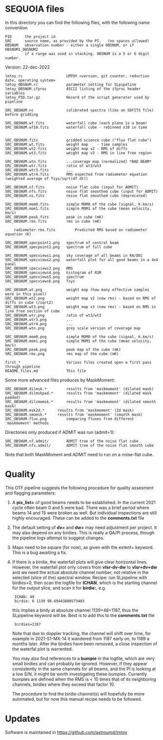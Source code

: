 # SEQUOIA files

In this directory you can find the following files, with the following name convention

    PID      the project id
    SRC      source name, as provided by the PI.   (no spaces allowed)
    OBSNUM   observation number - either a single OBSNUM, or if OBSNUM1_OBSNUM2
             if a range was used in stacking. OBSNUM is a 5 or 6 digit number.
        
Version:  22-dec-2022

	lmtoy.rc                    LMTOY <version, git counter, reduction date, operating system>
	lmtoy_OBSNUM.rc             parameter setting for SLpipeline
	lmtoy_OBSNUM.ifproc         ASCII listing of the ifproc header variables
	lmtoy_PID.tar.gz            Record of the script generator used by pipeline

	SRC_OBSNUM.nc               calibrated spectra (like an SDFITS file) before gridding

	SRC_OBSNUM.wf.fits          waterfall cube (each plane is a beam)
	SRC_OBSNUM.wf10.fits        waterfall cube - rebinned x10 in time
	

	SRC_OBSNUM.fits             gridded science cube ("flux flat cube")
	SRC_OBSNUM.wt.fits          weight map    - time samples
	SRC_OBSNUM.wt2.fits         weight map v2 - RMS of diffs
	SRC_OBSNUM.wt3.fits         weight map v3 - RMS in line free region

	SRC_OBSNUM.wtn.fits         ...coverage map (normalized) *BAD BEAM*
	SRC_OBSNUM.wtr.fits         ratio of wt3/wt3
	SRC_OBSNUM.wtr3.fits        ...
	SRC_OBSNUM.wtr4.fits        RMS expected from radiometer equation (weighted average of Tsys/sqrt(df.dt))
	
	SRC_OBSNUM.nf.fits          noise flat cube (input for ADMIT)
	SRC_OBSNUM.nfs.fits         noise flat smoothed cube (input for ADMIT)
	SRC_OBSNUM.ns.fits          noise flat smoothed cube (deprecated)

	SRC_OBSNUM.mom0.fits        simple MOM0 of the cube (signal, K.km/s)
	SRC_OBSNUM.mom1.fits        simple MOM1 of the cube (mean velocity, km/s)
	SRC_OBSNUM.peak.fits        peak in cube (mK)
	SRC_OBSNUM.rms.fits         rms in cube (mK)

        radiometer.rms.fits         Predicted RMS based on radiometer equation (K)
	
	SRC_OBSNUM_specpoint1.png   spectrum of central beam
	SRC_OBSNUM_specpoint2.png   spectrum of full cube

	SRC_OBSNUM_specviews1.png   sky coverage of all beams in RA/DEC
	SRC_OBSNUM_specviews2.png   waterfall plot for all good beams in a 4x4 panel
	SRC_OBSNUM_specviews3.png   RMS
	SRC_OBSNUM_specviews4.png   histogram of RSM
	SRC_OBSNUM_specviews5.png   spectrum 
	SRC_OBSNUM_specviews6.png   Tsys
	
	SRC_OBSNUM.wt.png           weight map (how many effective samples were in this pixel)
	SRC_OBSNUM.wt2.png          weight map v2 (now rms) - based on RMS of diffs in cube (/sqrt2)
	SRC_OBSNUM.wt3.png          weight map v3 (now rms) - based on RMS in line free section of cube
	SRC_OBSNUM.wtr.png          ratio of wt3/wt2
	SRC_OBSNUM.wtr3.png         ...
	SRC_OBSNUM.wtr4.png         ...
	SRC_OBSNUM.wtn.png          grey scale version of coverage map
	
	SRC_OBSNUM.mom0.png         simple MOM0 of the cube (signal, K.km/s)
	SRC_OBSNUM.mom1.png         simple MOM1 of the cube (mean velocity, km/s)
	SRC_OBSNUM.peak.png         peak map of the cube (mK)
	SRC_OBSNUM.rms.png          rms map of the cube (mK)

	first_*                     Various files created upon a first pass through pipeline
	README_files.md             This file

Some more advanced files produces by MaskMoment:

	SRC_OBSNUM.dilmsk.*         results from 'maskmoment' (dilated mask)
	SRC_OBSNUM.dilmskpad.*      results from 'maskmoment' (dilated mask padded)
	SRC_OBSNUM.dilsmomsk.*	    results from 'maskmoment' (dilated smooth mask)
	SRC_OBSNUM.msk2d.*	    results from 'maskmoment' (2d mask)
	SRC_OBSNUM.smomsk.*	    results from 'maskmoment' (smooth mask)
	SRC_OBSNUM.flux.png         comparing fluxes from different 'maskmoment' methods


Directories only produced if ADMIT was run (admit=1):

	SRC_OBSNUM.nf.admit/        ADMIT tree of the noise flat cube
	SRC_OBSNUM.nfs.admit/       ADMIT tree of the noise flat smooth cube


Note that both MaskMoment and ADMIT need to run on a noise-flat cube.


# Quality

This OTF pipeline suggests the following procedure for quality assesment and flagging parameters:

1. A **pix_list=** of good beams needs to be established. In the current 2021 cycle often
   beam 0 and 5 were bad. There was a brief period where beams 14 and 15 were
   broken as well. But individual inspections are still highly encouraged. These
   can be added to the **comments.txt** file
   
2. The default setting of **dv=** and **dw=** may need adjustment per project. It may also
   depend on any birdies. This is really a QA/PI process, though the pipeline logs attempt
   to suggest changes.

3. Maps need to be square (for now), as given with the extent= keyword.
   This is a bug awaiting a fix.

4. If there is a birdie, the waterfall plots will give clear horizontal lines. 
   However, the waterfall plot only covers from **vlsr-dv-dw** to **vlsr+dv+dw**
   and we need the actual absolute channel number, not relative in the selected
   (slice of the) spectral window.
   Recipe:    run SLpipeline with birdies=0, then scan the logfile for **ICHAN**, which is
   the starting channel for the output slice, and scan it for **birdie:**, e.g.
   
        ICHAN: 48
        birdie: 6 1139 98.69443800573403
		
   this implies a birdy at absolute channel 1139+48=1187, thus the SLpipeline 
   keyword will be. Best is to add this to the **comments.txt** file
   
        birdies=1187
		
   Note that due to doppler tracking, the channel will shift over time, for example
   in 2021-S1-MX-14 it wandered from 1187 early on, to 1189 a months later.
   After the birdies have been removed, a close inspection of the waterfal plot
   is warrented.

   You may also find references to a **bumpie** in the logfile, which are very small birdies
   and can probably be ignored. However, if they appear consistently in the same channels
   for all beams, and the PI is looking at a low S/N, it might be worth investigating
   these bumpies. Currently bumpies are defined when the RMS is < 10 times that of its
   neighboring channels, birdies where they exceed that factor 10.
   
   The procedure to find the birdie channel(s) will hopefully be more automated, but
   for now this manual recipe needs to be followed.
   
# Updates

Software is maintained in https://github.com/astroumd/lmtoy 
